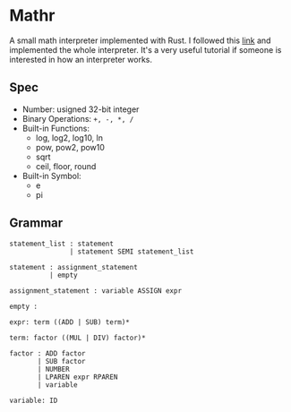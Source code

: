 # Mathr

A small math interpreter implemented with Rust.
I followed this [link](https://ruslanspivak.com/lsbasi-part1/) and implemented the whole interpreter.
It's a very useful tutorial if someone is interested in how an interpreter works.

## Spec

- Number: usigned 32-bit integer
- Binary Operations: `+, -, *, /`
- Built-in Functions:
  - log, log2, log10, ln
  - pow, pow2, pow10
  - sqrt
  - ceil, floor, round
- Built-in Symbol:
  - e
  - pi

## Grammar

```
statement_list : statement
               | statement SEMI statement_list

statement : assignment_statement
          | empty

assignment_statement : variable ASSIGN expr

empty :

expr: term ((ADD | SUB) term)*

term: factor ((MUL | DIV) factor)*

factor : ADD factor
       | SUB factor
       | NUMBER
       | LPAREN expr RPAREN
       | variable

variable: ID
```
